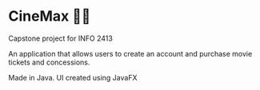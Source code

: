 # CineMax :astronaut:

Capstone project for INFO 2413

An application that allows users to create an account and purchase movie tickets and concessions.

Made in Java. UI created using JavaFX

